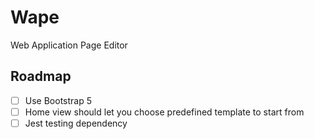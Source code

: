 # Wape
Web Application Page Editor

## Roadmap
- [ ] Use Bootstrap 5
- [ ] Home view should let you choose predefined template to start from
- [ ] Jest testing dependency

